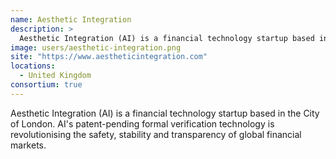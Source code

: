 ```yaml
---
name: Aesthetic Integration
description: > 
  Aesthetic Integration (AI) is a financial technology startup based in the City of London
image: users/aesthetic-integration.png
site: "https://www.aestheticintegration.com"
locations: 
  - United Kingdom
consortium: true
---
```


Aesthetic Integration (AI) is a financial technology startup based in the City of London. AI's patent-pending formal verification technology is revolutionising the safety, stability and transparency of global financial markets.
